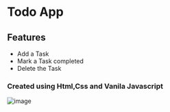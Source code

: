 # Todo App

## Features

- Add a Task
- Mark a Task completed
- Delete the Task

### Created using Html,Css and Vanila Javascript

![image](https://drive.google.com/uc?export=view&id=1WFnzrXG2v_EXGLZ65A8Sutcn4kfUDKfF)
